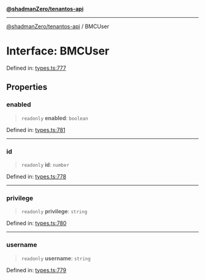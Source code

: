 [**@shadmanZero/tenantos-api**](../README.md)

***

[@shadmanZero/tenantos-api](../globals.md) / BMCUser

# Interface: BMCUser

Defined in: [types.ts:777](https://github.com/shadmanZero/tenantos-api/blob/a3061c31c45f4aa1cfaa0e889df3cea522a254ad/src/types.ts#L777)

## Properties

### enabled

> `readonly` **enabled**: `boolean`

Defined in: [types.ts:781](https://github.com/shadmanZero/tenantos-api/blob/a3061c31c45f4aa1cfaa0e889df3cea522a254ad/src/types.ts#L781)

***

### id

> `readonly` **id**: `number`

Defined in: [types.ts:778](https://github.com/shadmanZero/tenantos-api/blob/a3061c31c45f4aa1cfaa0e889df3cea522a254ad/src/types.ts#L778)

***

### privilege

> `readonly` **privilege**: `string`

Defined in: [types.ts:780](https://github.com/shadmanZero/tenantos-api/blob/a3061c31c45f4aa1cfaa0e889df3cea522a254ad/src/types.ts#L780)

***

### username

> `readonly` **username**: `string`

Defined in: [types.ts:779](https://github.com/shadmanZero/tenantos-api/blob/a3061c31c45f4aa1cfaa0e889df3cea522a254ad/src/types.ts#L779)
